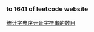 ### to 1641 of leetcode website

[统计字典序元音字符串的数目](https://leetcode-cn.com/problems/count-sorted-vowel-strings/)
